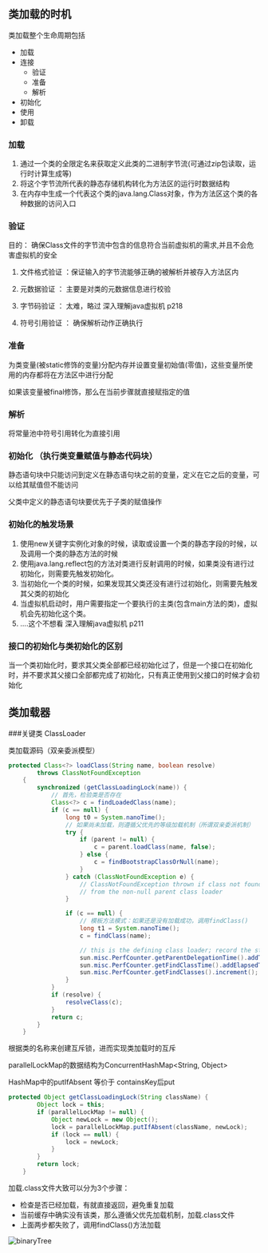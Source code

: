 ##  类加载的时机

类加载整个生命周期包括 

- 加载
- 连接
    - 验证
    - 准备
    - 解析
- 初始化
- 使用
- 卸载

### 加载

1. 通过一个类的全限定名来获取定义此类的二进制字节流(可通过zip包读取，运行时计算生成等)
2. 将这个字节流所代表的静态存储机构转化为方法区的运行时数据结构
3. 在内存中生成一个代表这个类的java.lang.Class对象，作为方法区这个类的各种数据的访问入口

### 验证

目的： 确保Class文件的字节流中包含的信息符合当前虚拟机的需求,并且不会危害虚拟机的安全

1. 文件格式验证 ：保证输入的字节流能够正确的被解析并被存入方法区内

2. 元数据验证 ： 主要是对类的元数据信息进行校验

3. 字节码验证 ： 太难，略过 深入理解java虚拟机 p218

4. 符号引用验证 ： 确保解析动作正确执行

### 准备

为类变量(被static修饰的变量)分配内存并设置变量初始值(零值)，这些变量所使用的内存都将在方法区中进行分配

如果该变量被final修饰，那么在当前步骤就直接赋指定的值

### 解析

将常量池中符号引用转化为直接引用  

### 初始化 （执行类变量赋值与静态代码块）

静态语句块中只能访问到定义在静态语句块之前的变量，定义在它之后的变量，可以给其赋值但不能访问

父类中定义的静态语句块要优先于子类的赋值操作


### 初始化的触发场景

1. 使用new关键字实例化对象的时候，读取或设置一个类的静态字段的时候，以及调用一个类的静态方法的时候
2. 使用java.lang.reflect包的方法对类进行反射调用的时候，如果类没有进行过初始化，则需要先触发初始化。
3. 当初始化一个类的时候，如果发现其父类还没有进行过初始化，则需要先触发其父类的初始化
4. 当虚拟机启动时，用户需要指定一个要执行的主类(包含main方法的类)，虚拟机会先初始化这个类。
5. ....这个不想看 深入理解java虚拟机 p211

### 接口的初始化与类初始化的区别

当一个类初始化时，要求其父类全部都已经初始化过了，但是一个接口在初始化时，并不要求其父接口全部都完成了初始化，只有真正使用到父接口的时候才会初始化



##  类加载器

###关键类 ClassLoader

类加载源码（双亲委派模型）

```java
protected Class<?> loadClass(String name, boolean resolve)
        throws ClassNotFoundException
    {
        synchronized (getClassLoadingLock(name)) {
            // 首先，检验类是否存在
            Class<?> c = findLoadedClass(name);
            if (c == null) {
                long t0 = System.nanoTime();
                // 如果尚未加载，则遵循父优先的等级加载机制（所谓双亲委派机制）
                try {
                    if (parent != null) {
                        c = parent.loadClass(name, false);
                    } else {
                        c = findBootstrapClassOrNull(name);
                    }
                } catch (ClassNotFoundException e) {
                    // ClassNotFoundException thrown if class not found
                    // from the non-null parent class loader
                }

                if (c == null) {
                    // 模板方法模式：如果还是没有加载成功，调用findClass()
                    long t1 = System.nanoTime();
                    c = findClass(name);

                    // this is the defining class loader; record the stats
                    sun.misc.PerfCounter.getParentDelegationTime().addTime(t1 - t0);
                    sun.misc.PerfCounter.getFindClassTime().addElapsedTimeFrom(t1);
                    sun.misc.PerfCounter.getFindClasses().increment();
                }
            }
            if (resolve) {
                resolveClass(c);
            }
            return c;
        }
    }
````

根据类的名称来创建互斥锁，进而实现类加载时的互斥

parallelLockMap的数据结构为ConcurrentHashMap<String, Object>

HashMap中的putIfAbsent 等价于 containsKey后put

```java
protected Object getClassLoadingLock(String className) {
        Object lock = this;
        if (parallelLockMap != null) {
            Object newLock = new Object();
            lock = parallelLockMap.putIfAbsent(className, newLock);
            if (lock == null) {
                lock = newLock;
            }
        }
        return lock;
    }
````

加载.class文件大致可以分为3个步骤：

- 检查是否已经加载，有就直接返回，避免重复加载
- 当前缓存中确实没有该类，那么遵循父优先加载机制，加载.class文件
- 上面两步都失败了，调用findClass()方法加载

![binaryTree](../image/v2-b9d39568c0e3f87a5df6a0cbfe753cda_r.jpg)